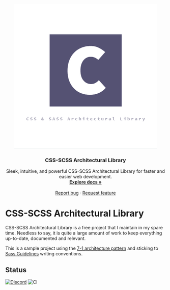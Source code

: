 <p align="center">
  <a href="https://onlinecoder.gitbook.io/css-scss-architectural-library/">
    <img src="https://github.com/OnlineCoderbd/CSS-SCSS-Architectural-Library/blob/master/logo.png" alt="logo">
  </a>
</p>

<h3 align="center">CSS-SCSS Architectural Library</h3>

<p align="center">
  Sleek, intuitive, and powerful CSS-SCSS Architectural Library for faster and easier web development.
  <br>
  <a href="https://onlinecoder.gitbook.io/css-scss-architectural-library/"><strong>Explore docs »</strong></a>
  <br>
  <br>
  <a href="https://github.com/OnlineCoderbd/CSS-SCSS-Architectural-Library/issues/new?template=bug.md">Report bug</a>
  ·
  <a href="https://github.com/OnlineCoderbd/CSS-SCSS-Architectural-Library/issues/new?template=feature.md&labels=feature">Request feature</a>
</p>

# CSS-SCSS Architectural Library

CSS-SCSS Architectural Library is a free project that I maintain in my spare time. Needless to say, it is quite a large amount of work to keep everything up-to-date, documented and relevant. 

This is a sample project using the [7-1 architecture pattern](https://sass-guidelin.es/#architecture) and sticking to [Sass Guidelines](https://sass-guidelin.es/) writing conventions.

## Status

[![Discord](https://bootstrap-slack.herokuapp.com/badge.svg)](https://discord.gg/ssEbfH)
![CI](https://github.com/OnlineCoderbd/CSS-SCSS-Architectural-Library/workflows/CI/badge.svg)